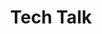 ---
title: "Tech Talk"
event-name: "Tech Talk"
event-regular-date: "Date: Varies"
event-time: ""
event-location: "Location: Zoom"
event-bg-img: "img/events/tech_talk.png"
event-description: "Talk and ask questions face-to-face with professionals from the industry ranging from developers of small indie companies to Gamespawn alumni! Come with questions prepared but even if you don't, you can sit down and enjoy the tales of one ripe with the wisdom of the world."
---